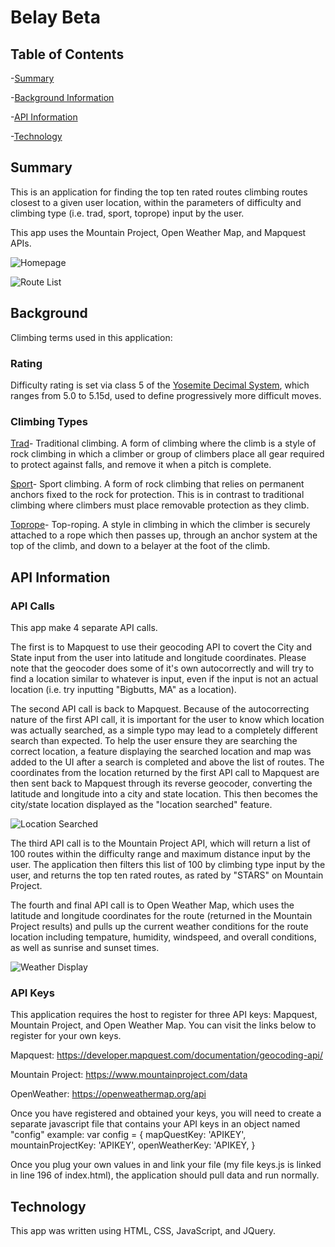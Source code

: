 # Belay Beta #

## Table of Contents ##
  -[Summary](#Summary)
  
  -[Background Information](#Background)
  
  -[API Information](#APIs)
  
  -[Technology](#Technology)
  

<a name="Summary"></a>
## Summary ##

This is an application for finding the top ten rated routes climbing routes closest to a given user location, within the parameters of difficulty and
climbing type (i.e. trad, sport, toprope) input by the user. 

This app uses the Mountain Project, Open Weather Map, and Mapquest APIs. 

![Homepage](styles/assets/Screenshots/homepage.jpg "Homepage")

![Route List](styles/assets/Screenshots/routesearch.jpg "Route List")

<a name="Background"></a>
## Background ##

Climbing terms used in this application:

### Rating ###
Difficulty rating is set via class 5 of the [Yosemite Decimal System](https://en.wikipedia.org/wiki/Yosemite_Decimal_System), which ranges from 5.0 to 5.15d, used to define progressively more difficult moves. 

### Climbing Types ###
[Trad](https://en.wikipedia.org/wiki/Traditional_climbing)- Traditional climbing. A form of climbing where the climb is a style of rock climbing in which a climber or group of climbers place all gear required to protect against falls, and remove it when a pitch is complete.

[Sport](https://en.wikipedia.org/wiki/Sport_climbing)- Sport climbing. A form of rock climbing that relies on permanent anchors fixed to the rock for protection. This is in contrast to traditional climbing where climbers must place removable protection as they climb.

[Toprope](https://en.wikipedia.org/wiki/Top_rope_climbing)- Top-roping. A style in climbing in which the climber is securely attached to a rope which then passes up, through an anchor system at the top of the climb, and down to a belayer at the foot of the climb.

<a name="APIs"></a>
## API Information ##

### API Calls ###

This app make 4 separate API calls. 

The first is to Mapquest to use their geocoding API to covert the City and State input from the user into latitude and longitude coordinates. Please note that the geocoder does some of it's own autocorrectly and will try to find a location similar to whatever is input, even if the input is 
not an actual location (i.e. try inputting "Bigbutts, MA" as a location). 

The second API call is back to Mapquest. Because of the autocorrecting nature of the first API call, it is important for the user to know which location was actually searched, as a simple typo may lead to a completely different search than expected. To help the user ensure they are searching the correct location, a feature
displaying the searched location and map was added to the UI after a search is completed and above the list of routes. The coordinates from the location returned by the first API call to Mapquest are then sent back to Mapquest through its reverse geocoder, converting the latitude and longitude into a city and state location.
This then becomes the city/state location displayed as the "location searched" feature.  

![Location Searched](styles/assets/Screenshots/bigbutt.jpg "Bigbutt, MA Search")

The third API call is to the Mountain Project API, which will return a list of 100 routes within the difficulty range and maximum distance input by the user. The application then filters this list of 100 by climbing type input by the user, and returns the top ten rated routes, as rated by "STARS" on 
Mountain Project.

The fourth and final API call is to Open Weather Map, which uses the latitude and longitude coordinates for the route (returned in the Mountain Project results) and pulls up the current weather conditions for the route location including tempature, humidity, windspeed, and overall conditions, as well as sunrise
and sunset times. 

![Weather Display](styles/assets/Screenshots/weather.jpg "Weather Display")

### API Keys ###

This application requires the host to register for three API keys: Mapquest, Mountain Project, and Open Weather Map. You can visit the links below to register for your own keys. 

Mapquest: https://developer.mapquest.com/documentation/geocoding-api/

Mountain Project: https://www.mountainproject.com/data

OpenWeather: https://openweathermap.org/api 

Once you have registered and obtained your keys, you will need to create a separate javascript file that contains your API keys in an object named "config"
example:
var config = {
	mapQuestKey: 'APIKEY',
	mountainProjectKey: 'APIKEY',
	openWeatherKey: 'APIKEY,
}

Once you plug your own values in and link your file (my file keys.js is linked in line 196 of index.html), the application should pull data and run normally.

<a name="Technology"></a>
## Technology ##

This app was written using HTML, CSS, JavaScript, and JQuery. 


